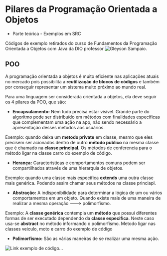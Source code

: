 # Pilares da Programação Orientada a Objetos

- Parte teórica - Exemplos em SRC

Códigos de exemplo retirados do curso de Fundamentos da Programação Orientada a Objetos com Java da DIO professor ![Gleyson Sampaio](https://glysns.gitbook.io/java-basico/programacao-orientada-a-objetos/enums).

## POO

A programação orientada a objetos é muito eficiente nas aplicações atuais no mercado pois possibilita a **reutilização de blocos de códigos** e também por conseguir representar um sistema muito próximo ao mundo real.

Para uma linguagem ser considerada orientada a objetos, ela deve seguir os 4 pilares da POO, que são:

- **Encapsulamento:** Nem tudo precisa estar visível. Grande parte do algoritmo pode ser distribuído em métodos com finalidades específicas que complementam uma ação na app, não sendo necessário a apresentação desses metodos aos usuários.

Exemplo: quando deixa um **metodo private** em classe, mesmo que eles precisem ser acionados dentro de outro **método publico** na mesma classe que é chamado na **classe principal.** Os métodos de conferencia para o método ligar na classe carro do exemplo de código.

- **Herança:** Características e comportamentos comuns podem ser compartilhados através de uma hierarquia de objetos.

Exemplo: quando uma classe mais específica **extends** uma outra classe mais genérica. Podendo assim chamar seus métodos na classe princiapl.

- **Abstração:** A indisponibilidade para determinar a lógica de um ou vários comportamentos em um objeto. Quando existe mais de uma maneira de realizar a mesma operação ---> polimorfismo.

Exemplo: A **classe genérica** contempla um **método** que possui diferentes formas de ser executado dependendo da **classe especifica**. Neste caso usa-se **abstract** no método informando o polimorfismo. Metodo ligar nas classes veiculo, moto e carro do exemplo de código

- **Polimorfismo:** São as várias maneiras de se realizar uma mesma ação.

![Link exemplo de código](https://github.com/maurodge/POOSantander2/tree/main/Pilares-POO/Autodromo/src)...
